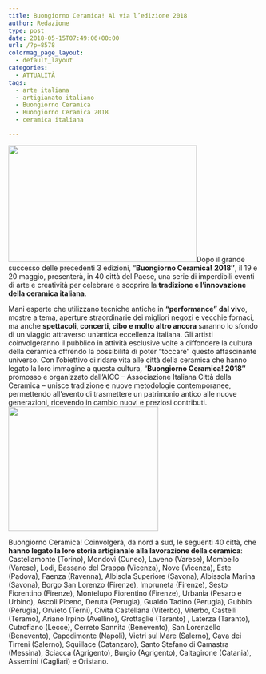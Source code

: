 ```yaml
---
title: Buongiorno Ceramica! Al via l’edizione 2018
author: Redazione
type: post
date: 2018-05-15T07:49:06+00:00
url: /?p=8578
colormag_page_layout:
  - default_layout
categories:
  - ATTUALITÀ
tags:
  - arte italiana
  - artigianato italiano
  - Buongiorno Ceramica
  - Buongiorno Ceramica 2018
  - ceramica italiana

---
```

<img decoding="async" loading="lazy" class=" wp-image-8581 alignleft" src="https://progressonline.it/wp-content/uploads/2018/05/Cattura1-300x186.png" alt="" width="377" height="234" />Dopo il grande successo delle precedenti 3 edizioni, &#8220;**Buongiorno Ceramica!** **2018&#8243;**, il 19 e 20 maggio, presenterà, in 40 città del Paese, una serie di imperdibili eventi di arte e creatività per celebrare e scoprire la **tradizione e l&#8217;innovazione della ceramica italiana**.

Mani esperte che utilizzano tecniche antiche in **&#8220;performance&#8221; dal viv**o, mostre a tema, aperture straordinarie dei migliori negozi e vecchie fornaci, ma anche **spettacoli, concerti, cibo e molto altro ancora** saranno lo sfondo di un viaggio attraverso un&#8217;antica eccellenza italiana. Gli artisti coinvolgeranno il pubblico in attività esclusive volte a diffondere la cultura della ceramica offrendo la possibilità di poter &#8220;toccare&#8221; questo affascinante universo. Con l&#8217;obiettivo di ridare vita alle città della ceramica che hanno legato la loro immagine a questa cultura, &#8220;**Buongiorno Ceramica! 2018&#8243;** promosso e organizzato dall&#8217;AICC &#8211; Associazione Italiana Città della Ceramica &#8211; unisce tradizione e nuove metodologie contemporanee, permettendo all&#8217;evento di trasmettere un patrimonio antico alle nuove generazioni, ricevendo in cambio nuovi e preziosi contributi.<img decoding="async" loading="lazy" class="size-medium wp-image-8579 alignright" src="https://progressonline.it/wp-content/uploads/2018/05/bc-300x249.png" alt="" width="300" height="249" />

Buongiorno Ceramica! Coinvolgerà, da nord a sud, le seguenti 40 città, che **hanno legato la loro storia artigianale alla lavorazione della ceramica**: Castellamonte (Torino), Mondovì (Cuneo), Laveno (Varese), Mombello (Varese), Lodi, Bassano del Grappa (Vicenza), Nove (Vicenza), Este (Padova), Faenza (Ravenna), Albisola Superiore (Savona), Albissola Marina (Savona), Borgo San Lorenzo (Firenze), Impruneta (Firenze), Sesto Fiorentino (Firenze), Montelupo Fiorentino (Firenze), Urbania (Pesaro e Urbino), Ascoli Piceno, Deruta (Perugia), Gualdo Tadino (Perugia), Gubbio (Perugia), Orvieto (Terni), Civita Castellana (Viterbo), Viterbo, Castelli (Teramo), Ariano Irpino (Avellino), Grottaglie (Taranto) , Laterza (Taranto), Cutrofiano (Lecce), Cerreto Sannita (Benevento), San Lorenzello (Benevento), Capodimonte (Napoli), Vietri sul Mare (Salerno), Cava dei Tirreni (Salerno), Squillace (Catanzaro), Santo Stefano di Camastra (Messina), Sciacca (Agrigento), Burgio (Agrigento), Caltagirone (Catania), Assemini (Cagliari) e Oristano.